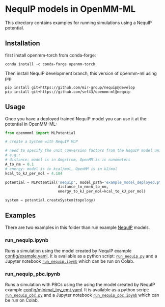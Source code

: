 # NequIP models in OpenMM-ML

This directory contains examples for running simulations using a NequIP potential.

## Installation


first install openmm-torch from conda-forge:

```
conda install -c conda-forge openmm-torch
```

Then install NequIP development branch, this version of openmm-ml using pip

```
pip install git+https://github.com/mir-group/nequip@develop
pip install git+https://github.com/sef43/openmm-ml@nequip
```

## Usage

Once you have a deployed trained NequIP model you can use it at the potential in OpenMM-ML:

```python
from openmmml import MLPotential

# create a System with NequIP MLP

# need to specify the unit conversion factors from the NequIP model units to OpenMM units.
# e.g.:
# distance: model is in Angstrom, OpenMM is in nanometers
A_to_nm = 0.1
# energy: model is in kcal/mol, OpenMM is in kJ/mol
kcal_to_kJ_per_mol = 4.184

potential = MLPotential('nequip', model_path='example_model_deployed.pth',
                        distance_to_nm=A_to_nm,
                        energy_to_kJ_per_mol=kcal_to_kJ_per_mol)

system = potential.createSystem(topology)
```

## Examples
There are two examples in this folder than run example [NequIP](https://github.com/mir-group/nequip) models.


### run_nequip.ipynb
Runs a simulation using the model created by NequIP example [config/example.yaml](https://github.com/mir-group/nequip/blob/main/configs/example.yaml). It is available as a python script: [`run_nequip.py`](run_nequip.py) and a Jupyter notebook [`run_nequip.ipynb`](run_nequip.ipynb) which can be run on Colab.

### run_nequip_pbc.ipynb
Runs a simulation with PBCs using the using the model created by NequIP example [config/minimal_toy_emt.yaml](https://github.com/mir-group/nequip/blob/main/configs/minimal_toy_emt.yaml). It is available as a python script: [`run_nequip_pbc.py`](run_nequip.py) and a Jupyter notebook [`run_nequip_pbc.ipynb`](run_nequip.ipynb) which can be run on Colab.